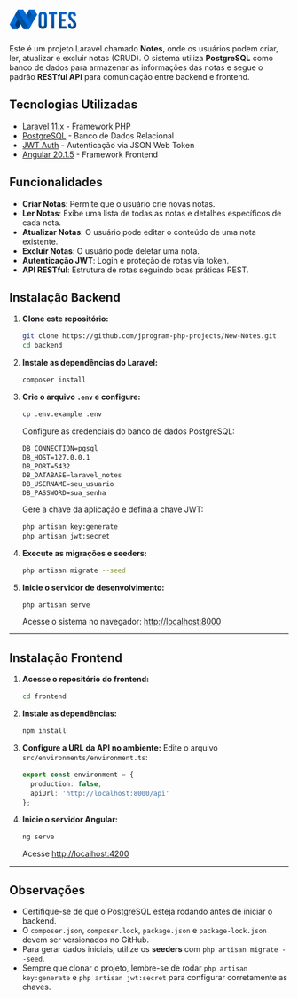 # ![Logo](backend/public/assets/images/logo.png)

Este é um projeto Laravel chamado **Notes**, onde os usuários podem criar, ler, atualizar e excluir notas (CRUD). O sistema utiliza **PostgreSQL** como banco de dados para armazenar as informações das notas e segue o padrão **RESTful API** para comunicação entre backend e frontend.

## Tecnologias Utilizadas

* [Laravel 11.x](https://laravel.com/) - Framework PHP
* [PostgreSQL](https://www.postgresql.org/) - Banco de Dados Relacional
* [JWT Auth](https://jwt.io/) - Autenticação via JSON Web Token
* [Angular 20.1.5](https://angular.dev/) - Framework Frontend

## Funcionalidades

* **Criar Notas**: Permite que o usuário crie novas notas.
* **Ler Notas**: Exibe uma lista de todas as notas e detalhes específicos de cada nota.
* **Atualizar Notas**: O usuário pode editar o conteúdo de uma nota existente.
* **Excluir Notas**: O usuário pode deletar uma nota.
* **Autenticação JWT**: Login e proteção de rotas via token.
* **API RESTful**: Estrutura de rotas seguindo boas práticas REST.

## Instalação Backend

1. **Clone este repositório:**

   ```bash
   git clone https://github.com/jprogram-php-projects/New-Notes.git
   cd backend
   ```

2. **Instale as dependências do Laravel:**

   ```bash
   composer install
   ```

3. **Crie o arquivo `.env` e configure:**

   ```bash
   cp .env.example .env
   ```

   Configure as credenciais do banco de dados PostgreSQL:

   ```env
   DB_CONNECTION=pgsql
   DB_HOST=127.0.0.1
   DB_PORT=5432
   DB_DATABASE=laravel_notes
   DB_USERNAME=seu_usuario
   DB_PASSWORD=sua_senha
   ```

   Gere a chave da aplicação e defina a chave JWT:

   ```bash
   php artisan key:generate
   php artisan jwt:secret
   ```

4. **Execute as migrações e seeders:**

   ```bash
   php artisan migrate --seed
   ```

5. **Inicie o servidor de desenvolvimento:**

   ```bash
   php artisan serve
   ```

   Acesse o sistema no navegador: [http://localhost:8000](http://localhost:8000)

---

## Instalação Frontend

1. **Acesse o repositório do frontend:**

   ```bash
   cd frontend
   ```

2. **Instale as dependências:**

   ```bash
   npm install
   ```

3. **Configure a URL da API no ambiente:**
   Edite o arquivo `src/environments/environment.ts`:

   ```ts
   export const environment = {
     production: false,
     apiUrl: 'http://localhost:8000/api'
   };
   ```

4. **Inicie o servidor Angular:**

   ```bash
   ng serve
   ```

   Acesse [http://localhost:4200](http://localhost:4200)

---

## Observações

* Certifique-se de que o PostgreSQL esteja rodando antes de iniciar o backend.
* O `composer.json`, `composer.lock`, `package.json` e `package-lock.json` devem ser versionados no GitHub.
* Para gerar dados iniciais, utilize os **seeders** com `php artisan migrate --seed`.
* Sempre que clonar o projeto, lembre-se de rodar `php artisan key:generate` e `php artisan jwt:secret` para configurar corretamente as chaves.
